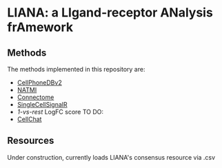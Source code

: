 # LIANA: a LIgand-receptor ANalysis frAmework

## Methods

The methods implemented in this repository are:

- [CellPhoneDBv2](https://github.com/Teichlab/cellphonedb)
- [NATMI](https://github.com/forrest-lab/NATMI)
- [Connectome](https://github.com/msraredon/Connectome)
- [SingleCellSignalR](https://github.com/SCA-IRCM/SingleCellSignalR)
- *1-vs-rest* LogFC score
TO DO:
- [CellChat](https://github.com/sqjin/CellChat)

## Resources

Under construction, currently loads LIANA's consensus resource via .csv

